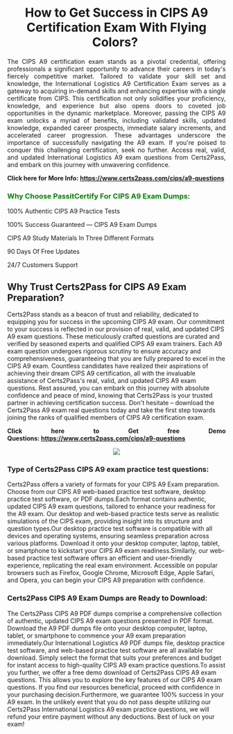<h1 style="text-align: center;"><strong>How to Get Success in CIPS A9 Certification Exam With Flying Colors? </strong></h1>

<p style="text-align: justify;">The CIPS A9 certification exam stands as a pivotal credential, offering professionals a significant opportunity to advance their careers in today's fiercely competitive market. Tailored to validate your skill set and knowledge, the International Logistics A9 Certification Exam serves as a gateway to acquiring in-demand skills and enhancing expertise with a single certificate from CIPS. This certification not only solidifies your proficiency, knowledge, and experience but also opens doors to coveted job opportunities in the dynamic marketplace. Moreover, passing the CIPS A9 exam unlocks a myriad of benefits, including validated skills, updated knowledge, expanded career prospects, immediate salary increments, and accelerated career progression. These advantages underscore the importance of successfully navigating the A9 exam. If you're poised to conquer this challenging certification, seek no further. Access real, valid, and updated International Logistics A9 exam questions from Certs2Pass, and embark on this journey with unwavering confidence.</p>

<p style="text-align: justify;"><strong>Click here for More Info: <a href="https://www.certs2pass.com/cips/a9-questions">https://www.certs2pass.com/cips/a9-questions</a></strong></p>

<h3><strong><span style="display:block; color:Green;">Why Choose PassitCertify For CIPS A9 Exam Dumps: </span></strong></h3>

<p style="text-align: justify;">100% Authentic CIPS A9 Practice Tests</p>

<p style="text-align: justify;">100% Success Guaranteed — CIPS A9 Exam Dumps</p>

<p style="text-align: justify;">CIPS A9 Study Materials In Three Different Formats</p>

<p style="text-align: justify;">90 Days Of Free Updates</p>

<p style="text-align: justify;">24/7 Customers Support</p>

<h2><strong>Why Trust Certs2Pass for CIPS A9 Exam Preparation?</strong></h2>

<p>Certs2Pass stands as a beacon of trust and reliability, dedicated to equipping you for success in the upcoming CIPS A9 exam. Our commitment to your success is reflected in our provision of real, valid, and updated CIPS A9 exam questions. These meticulously crafted questions are curated and verified by seasoned experts and qualified CIPS A9 exam trainers. Each A9 exam question undergoes rigorous scrutiny to ensure accuracy and comprehensiveness, guaranteeing that you are fully prepared to excel in the CIPS A9 exam. Countless candidates have realized their aspirations of achieving their dream CIPS A9 certification, all with the invaluable assistance of Certs2Pass's real, valid, and updated CIPS A9 exam questions. Rest assured, you can embark on this journey with absolute confidence and peace of mind, knowing that Certs2Pass is your trusted partner in achieving certification success. Don't hesitate – download the Certs2Pass A9 exam real questions today and take the first step towards joining the ranks of qualified members of CIPS A9 certification exam.</p>

<p style="text-align: justify;"><strong>Click here to Get free Demo Questions: <a href="https://www.certs2pass.com/cips/a9-questions">https://www.certs2pass.com/cips/a9-questions</a></strong></p>

<p style="text-align: center;"><img src="https://i.imgur.com/8DtcaoZ.jpg" /></p>

<h3 style="text-align: justify;"><strong>Type of Certs2Pass CIPS A9 exam practice test questions:</strong></h3>

<p>Certs2Pass offers a variety of formats for your CIPS A9 Exam preparation. Choose from our CIPS A9 web-based practice test software, desktop practice test software, or PDF dumps.Each format contains authentic, updated CIPS A9 exam questions, tailored to enhance your readiness for the A9 exam. Our desktop and web-based practice tests serve as realistic simulations of the CIPS exam, providing insight into its structure and question types.Our desktop practice test software is compatible with all devices and operating systems, ensuring seamless preparation across various platforms. Download it onto your desktop computer, laptop, tablet, or smartphone to kickstart your CIPS A9 exam readiness.Similarly, our web-based practice test software offers an efficient and user-friendly experience, replicating the real exam environment. Accessible on popular browsers such as Firefox, Google Chrome, Microsoft Edge, Apple Safari, and Opera, you can begin your CIPS A9 preparation with confidence.</p>

<h3 style="text-align: justify;"><strong>Certs2Pass CIPS A9 Exam Dumps are Ready to Download:</strong></h3>

<p>The Certs2Pass CIPS A9 PDF dumps comprise a comprehensive collection of authentic, updated CIPS A9 exam questions presented in PDF format. Download the A9 PDF dumps file onto your desktop computer, laptop, tablet, or smartphone to commence your A9 exam preparation immediately.Our International Logistics A9 PDF dumps file, desktop practice test software, and web-based practice test software are all available for download. Simply select the format that suits your preferences and budget for instant access to high-quality CIPS A9 exam practice questions.To assist you further, we offer a free demo download of Certs2Pass CIPS A9 exam questions. This allows you to explore the key features of our CIPS A9 exam questions. If you find our resources beneficial, proceed with confidence in your purchasing decision.Furthermore, we guarantee 100% success in your A9 exam. In the unlikely event that you do not pass despite utilizing our Certs2Pass International Logistics A9 exam practice questions, we will refund your entire payment without any deductions. Best of luck on your exam!</p>
